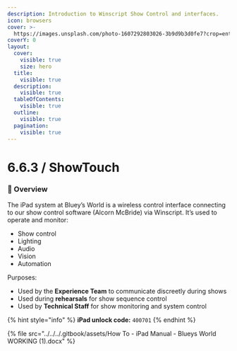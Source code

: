 ```yaml
---
description: Introduction to Winscript Show Control and interfaces.
icon: browsers
cover: >-
  https://images.unsplash.com/photo-1607292803026-3b9d9b3d0fe7?crop=entropy&cs=srgb&fm=jpg&ixid=M3wxOTcwMjR8MHwxfHNlYXJjaHw1fHxyZW1vdGUlMjBjb250cm9sJTIwaXBhZHxlbnwwfHx8fDE3NDY5MjM3NjN8MA&ixlib=rb-4.1.0&q=85
coverY: 0
layout:
  cover:
    visible: true
    size: hero
  title:
    visible: true
  description:
    visible: true
  tableOfContents:
    visible: true
  outline:
    visible: true
  pagination:
    visible: true
---
```


# 6.6.3 / ShowTouch

### 🧭 Overview

The iPad system at Bluey’s World is a wireless control interface connecting to our show control software (Alcorn McBride) via Winscript. It’s used to operate and monitor:

* Show control
* Lighting
* Audio
* Vision
* Automation

Purposes:

* Used by the **Experience Team** to communicate discreetly during shows
* Used during **rehearsals** for show sequence control
* Used by **Technical Staff** for show monitoring and system control

{% hint style="info" %}
**iPad unlock code:** `400701`
{% endhint %}

{% file src="../../../.gitbook/assets/How To - iPad Manual - Blueys World WORKING (1).docx" %}
